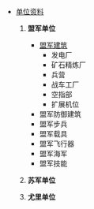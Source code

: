 - [单位资料](复仇时刻资料)

  1. **盟军单位**
      * [盟军建筑](盟军步兵)
        - 发电厂
        - 矿石精炼厂
        - 兵营
        - 战车工厂
        - 空指部
        - 扩展机位
      * 盟军防御建筑
      * 盟军步兵
      * 盟军载具
      * 盟军飞行器
      * 盟军海军
      * 盟军技能

  2. **苏军单位**

  3. **尤里单位**